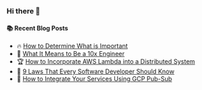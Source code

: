 ### Hi there 👋

<!--
**jorzel/jorzel** is a ✨ _special_ ✨ repository because its `README.md` (this file) appears on your GitHub profile.

Here are some ideas to get you started:

- 🔭 I’m currently working on ...
- 🌱 I’m currently learning ...
- 👯 I’m looking to collaborate on ...
- 🤔 I’m looking for help with ...
- 💬 Ask me about ...
- 📫 How to reach me: ...
- 😄 Pronouns: ...
- ⚡ Fun fact: ...
-->

#### :books: Recent Blog Posts
<!-- BLOGPOSTS:START -->
 - 🔥 [How to Determine What is Important](https://medium.com/@orzel.jarek/how-to-determine-what-is-important-13302d3ebc9f?source=rss-607ede630b31------2)
 - 📰 [What It Means to Be a 10x Engineer](https://levelup.gitconnected.com/what-it-means-to-be-a-10x-engineer-0f5c4db543a6?source=rss-607ede630b31------2)
 - 🏆 [How to Incorporate AWS Lambda into a Distributed System](https://levelup.gitconnected.com/how-to-incorporate-aws-lambda-into-a-distributed-system-3dcec2e09270?source=rss-607ede630b31------2)
 - 🔘 [9 Laws That Every Software Developer Should Know](https://levelup.gitconnected.com/9-laws-that-every-software-developer-should-know-a5518bfef022?source=rss-607ede630b31------2)
 - 📰 [How to Integrate Your Services Using GCP Pub-Sub](https://blog.devops.dev/how-to-integrate-your-services-using-gcp-pub-sub-af54bd9b7a3d?source=rss-607ede630b31------2)<!-- BLOGPOSTS:END -->